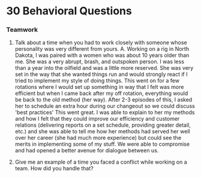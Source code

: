 # 30 Behavioral Questions
### Teamwork

1. Talk about a time when you had to work closely with someone whose personality was very different from yours.
    A. Working on a rig in North Dakota, I was paired with a women who was about 10 years older than me. She was a very abrupt, brash, and outspoken person. I was less than a year into the oilfield and was a little more reserved. She was very set in the way that she wanted things run and would strongly react if I tried to implement my style of doing things. This went on for a few rotations where I would set up something in way that I felt was more efficient but when I came back after my off rotation, everything would be back to the old method (her way). After 2-3 episodes of this, I asked her to schedule an extra hour during our changeout so we could discuss 'best practices' This went great. I was able to explain to her my methods and how I felt that they could improve our efficiency and customer relations (delivering reports on a set schedule, providing greater detail, etc.) and she was able to tell me how her methods had served her well over her career (she had much more experience) but could see the merits in implementing some of my stuff. We were able to compromise and had opened a better avenue for dialogue between us. 

2. Give me an example of a time you faced a conflict while working on a team. How did you handle that? 